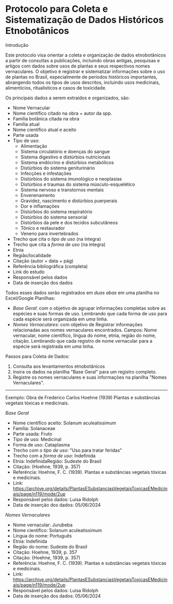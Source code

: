 # Protocolo para Coleta e Sistematização de Dados Históricos Etnobotânicos

Introdução

Este protocolo visa orientar a coleta e organização de dados etnobotânicos a partir de consultas a publicações, incluindo obras antigas, pesquisas e artigos com dados sobre usos de plantas e seus respectivos nomes vernaculares. O objetivo é registrar e sistematizar informações sobre o uso de plantas no Brasil, especialmente de períodos históricos importantes, abrangendo todos os tipos de usos descritos, incluindo usos medicinais, alimentícios, ritualísticos e casos de toxicidade.

Os principais dados a serem extraídos e organizados, são:
- Nome Vernacular
- Nome científico citado na obra + autor da spp.
- Família botânica citada na obra 
- Família atual
- Nome científico atual e aceito
- Parte usada 
- Tipo de uso:
    -  Alimentação
    -  Sistema circulatório e doenças do sangue
    -  Sistema digestivo e distúrbios nutricionais
    -  Sistema endócrino e distúrbios metabólicos
    -  Distúrbios do sistema geniturinário
    -  Infecções e infestações
    -  Distúrbios do sistema imunológico e neoplasias
    -  Distúrbios e traumas do sistema músculo-esquelético
    -  Sistema nervoso e transtornos mentais
    -  Envenenamento
    -  Gravidez, nascimento e distúrbios puerperais
    -  Dor e inflamações
    -  Distúrbios do sistema respiratório
    -  Distúrbios do sistema sensorial
    -  Distúrbios da pele e dos tecidos subcutâneos
    -  Tônico e restaurador
    -  Veneno para invertebrados
- Trecho que cita o *tipo de uso* (na íntegra)
- Trecho que cita a *forma de uso* (na íntegra)
- Etnia
- Região/localidade
- Citação (autor + data + pág)
- Referência bibliográfica (completa)
- Link do estudo
- Responsável pelos dados
- Data de inserção dos dados

Todos esses dados serão registrados em *duas abas* em uma planilha no Excel/Google Planilhas:
- *Base Geral*: com o objetivo de agrupar informações completas sobre as espécies e suas formas de uso. Lembrando que cada forma de uso para cada espécie será organizada em *uma* linha.
- *Nomes Vernaculares*: com objetivo de Registrar informações relacionadas aos nomes vernaculares encontrados. Campos: Nome vernacular, nome científico, língua do nome, etnia, região do nome, citação. Lembrando que cada registro de nome vernacular para a espécie será registrada em *uma* linha. 

Passos para Coleta de Dados:
1. Consulta aos levantamentos etnobotânicos
2. Insira os dados na planilha "Base Geral" para um registro completo.
3. Registre os nomes vernaculares e suas informações na planilha "Nomes Vernaculares".



---------------------------------------------------------------------------------------------------------------------------------------------------------------------------------------------------------------------------------------------------------------------------------------------------------------------------------------------------------

Exemplo:
Obra de Frederico Carlos Hoehne (1939) Plantas e substâncias vegetais tóxicas e medicinais.

*Base Geral*
- Nome científico aceito: Solanum aculeatissimum
- Família: Solanaceae
- Parte usada: Fruto
- Tipo de uso: Medicinal
- Forma de uso: Cataplasma
- Trecho com o *tipo de uso*: "Uso para tratar feridas"
- Trecho com a *forma de uso*: Indefinida
- Etnia: IndefinidaRegião: Sudeste do Brasil
- Citação: (Hoehne, 1939, p. 357)
- Referência: Hoehne, F. C. (1939). Plantas e substâncias vegetais tóxicas e medicinais.
- Link: https://archive.org/details/PlantasESubstanciasVegetaisToxicasEMedicinais/page/n119/mode/2up
- Responsável pelos dados: Luisa Ridolph
- Data de inserção dos dados: 05/06/2024

*Nomes Vernaculares*
- Nome vernacular: Jurubeba
- Nome científico: Solanum aculeatissimum
- Língua do nome: Português
- Etnia: Indefinida
- Região do nome: Sudeste do Brasil
- Citação: Hoehne, 1939, p. 357
- Citação: (Hoehne, 1939, p. 357)
- Referência: Hoehne, F. C. (1939). Plantas e substâncias vegetais tóxicas e medicinais.
- Link: https://archive.org/details/PlantasESubstanciasVegetaisToxicasEMedicinais/page/n119/mode/2up
- Responsável pelos dados: Luisa Ridolph
- Data de inserção dos dados: 05/06/2024
